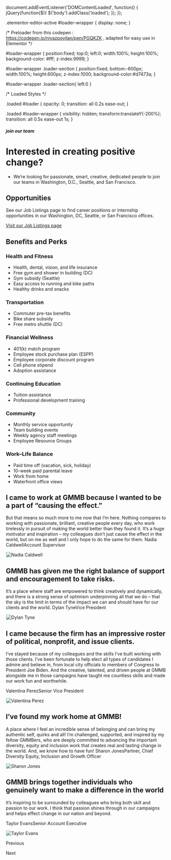 



















document.addEventListener('DOMContentLoaded', function() {
jQuery(function($){
$('body').addClass('loaded');
}); });


.elementor-editor-active #loader-wrapper {
display: none;
}

/\* Preloader from this codepen : https://codepen.io/niyazpoyilan/pen/PGQKZK , adapted for easy use in Elementor \*/

#loader-wrapper {
position:fixed;
top:0;
left:0;
width:100%;
height:100%;
background-color: #fff;
z-index:9999;
}


#loader-wrapper .loader-section {
position:fixed;
bottom:-600px;
width:100%;
height:600px;
z-index:1000;
background-color:#d7473a;
}

#loader-wrapper .loader-section{
left:0
}

/\* Loaded Styles \*/

.loaded #loader {
opacity: 0;
transition: all 0.2s ease-out;
}

.loaded #loader-wrapper {
visibility: hidden;
transform:translateY(-200%);
transition: all 0.5s ease-out 1s;
}

























##### join our team

 




Interested in creating positive change?
=======================================

 


















* We’re looking for passionate, smart, creative, dedicated people to join our teams in Washington, D.C., Seattle, and San Francisco.

 



































Opportunities
-------------

 












See our Job Listings page to find career positions or internship opportunities in our Washington, DC, Seattle, or San Francisco offices.

 





[Visit our Job Listings page](https://careers-gmmb.icims.com/jobs/search?ss=1&hashed=-625976143)

















Benefits and Perks
------------------

 























### Health and Fitness

 











* Health, dental, vision, and life insurance
* Free gym and shower in building (DC)
* Gym subsidy (Seattle)
* Easy access to running and bike paths
* Healthy drinks and snacks

 










### Transportation

 











* Commuter pre-tax benefits
* Bike share subsidy
* Free metro shuttle (DC)

 










### Financial Wellness

 











* 401(k) match program
* Employee stock purchase plan (ESPP)
* Employee corporate discount program
* Cell phone stipend
* Adoption assistance

 
















### Continuing Education

 











* Tuition assistance
* Professional development training

 










### Community

 











* Monthly service opportunity
* Team building events
* Weekly agency staff meetings
* Employee Resource Groups

 










### Work–Life Balance

 











* Paid time off (vacation, sick, holiday)
* 10-week paid parental leave
* Work from home
* Waterfront office views

 











































I came to work at GMMB because I wanted to be a part of “causing the effect.”
-----------------------------------------------------------------------------

But that means so much more to me now that I’m here. Nothing compares to working with passionate, brilliant, creative people every day, who work tirelessly in pursuit of making the world better than they found it. It’s a huge motivator and inspiration – my colleagues don’t just cause the effect in the world, but on me as well and I only hope to do the same for them. 
Nadia CaldwellAccount Supervisor 


![Nadia Caldwell](data:image/gif;base64,R0lGODlhAQABAAAAACH5BAEKAAEALAAAAAABAAEAAAICTAEAOw==)![Nadia Caldwell](https://www.gmmb.com/wp-content/uploads/2021/12/GMMB_Testimonials2021_Nadia-570x540.jpg)








GMMB has given me the right balance of support and encouragement to take risks.
-------------------------------------------------------------------------------

 
It’s a place where staff are empowered to think creatively and dynamically, and there is a strong sense of optimism underpinning all that we do – that the sky is the limit in terms of the impact we can and should have for our clients and the world. 
Dylan TyneVice President 


![Dylan Tyne](data:image/gif;base64,R0lGODlhAQABAAAAACH5BAEKAAEALAAAAAABAAEAAAICTAEAOw==)![Dylan Tyne](https://www.gmmb.com/wp-content/uploads/2021/12/GMMB_Testimonials2021_Dylan-570x540.jpg)








I came because the firm has an impressive roster of political, nonprofit, and issue clients.
--------------------------------------------------------------------------------------------

I’ve stayed because of my colleagues and the skills I’ve built working with those clients. I’ve been fortunate to help elect all types of candidates I admire and believe in, from local city officials to members of Congress to President Joe Biden. And the creative, talented, and driven people at GMMB alongside me in those campaigns have taught me countless skills and made our work fun and worthwhile.
 
Valentina PerezSenior Vice President  


![Valentina Perez](data:image/gif;base64,R0lGODlhAQABAAAAACH5BAEKAAEALAAAAAABAAEAAAICTAEAOw==)![Valentina Perez](https://www.gmmb.com/wp-content/uploads/2021/12/GMMB_Testimonials2021_Valentina-570x540.jpg)








I’ve found my work home at GMMB!
--------------------------------

A place where I feel an incredible sense of belonging and can bring my authentic self, quirks and all! I’m challenged, supported, and inspired by my fellow GMMBers, who are deeply committed to advancing the important diversity, equity and inclusion work that creates real and lasting change in the world. And, we know how to have fun! 
Sharon JonesPartner, Chief Diversity Equity, Inclusion and Growth Officer 


![Sharon Jones](data:image/gif;base64,R0lGODlhAQABAAAAACH5BAEKAAEALAAAAAABAAEAAAICTAEAOw==)![Sharon Jones](https://www.gmmb.com/wp-content/uploads/2021/12/GMMB_Testimonials2021_Sharon.jpg)








GMMB brings together individuals who genuinely want to make a difference in the world
-------------------------------------------------------------------------------------

It’s inspiring to be surrounded by colleagues who bring both skill and passion to our work. I think that passion shines through in our campaigns and helps effect change in our nation and beyond.

 
Taylor EvansSenior Account Executive 


![Taylor Evans](data:image/gif;base64,R0lGODlhAQABAAAAACH5BAEKAAEALAAAAAABAAEAAAICTAEAOw==)![Taylor Evans](https://www.gmmb.com/wp-content/uploads/2021/12/GMMB_Testimonials2021_Talyor-570x540.jpg)






 Previous


 Next






















